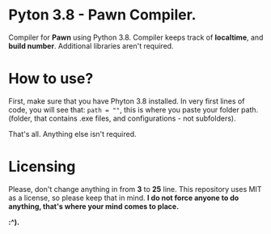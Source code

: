 # Pyton 3.8 - Pawn Compiler.
Compiler for **Pawn** using Python 3.8. 
Compiler keeps track of **localtime**, and **build number**. 
Additional libraries aren't required.

# How to use?
First, make sure that you have Phyton 3.8 installed.
In very first lines of code, you will see that: `path = ""`, this is where you paste your folder path. (folder, that contains .exe files, and configurations - not subfolders).

That's all. Anything else isn't required.

# Licensing
Please, don't change anything in from **3** to **25** line. This repository uses MIT as a license, so please keep that in mind.
**I do not force anyone to do anything, that's where your mind comes to place.**

**:^).**
